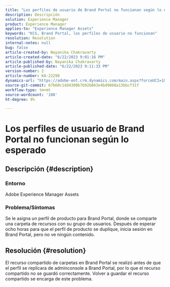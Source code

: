 ```yaml
---
title: "Los perfiles de usuario de Brand Portal no funcionan según lo esperado"
description: Descripción
solution: Experience Manager
product: Experience Manager
applies-to: "Experience Manager Assets"
keywords: "KCS, Brand Portal, los perfiles de usuario no funcionan"
resolution: Resolution
internal-notes: null
bug: false
article-created-by: Nayanika Chakravarty
article-created-date: "6/22/2023 9:01:16 PM"
article-published-by: Nayanika Chakravarty
article-published-date: "6/22/2023 9:11:33 PM"
version-number: 2
article-number: KA-22298
dynamics-url: "https://adobe-ent.crm.dynamics.com/main.aspx?forceUCI=1&pagetype=entityrecord&etn=knowledgearticle&id=74ac2ce9-3f11-ee11-8f6d-6045bd006d92"
source-git-commit: 67b60c1dd4300b7b92b863e4bd9868a13bbcf31f
workflow-type: tm+mt
source-wordcount: '108'
ht-degree: 9%

---
```


# Los perfiles de usuario de Brand Portal no funcionan según lo esperado

## Descripción {#description}


### Entorno

Adobe Experience Manager Assets

### Problema/Síntomas

Se le asigna un perfil de producto para Brand Portal, donde se comparte una carpeta de recursos con su grupo de usuarios. Después de esperar ocho horas para que el perfil de producto se duplique, inicia sesión en Brand Portal, pero no ve ningún contenido.


## Resolución {#resolution}


El recurso compartido de carpetas en Brand Portal se realizó antes de que el perfil se replicara de adminconsole a Brand Portal, por lo que el recurso compartido no se guardó correctamente. Volver a guardar el recurso compartido se encarga de este problema.
